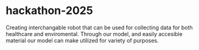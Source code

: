 # hackathon-2025
Creating interchangable robot that can be used for collecting data for both healthcare and enviromental. Through our model, and easily accesible material our model can make utilized for variety of purposes.  
